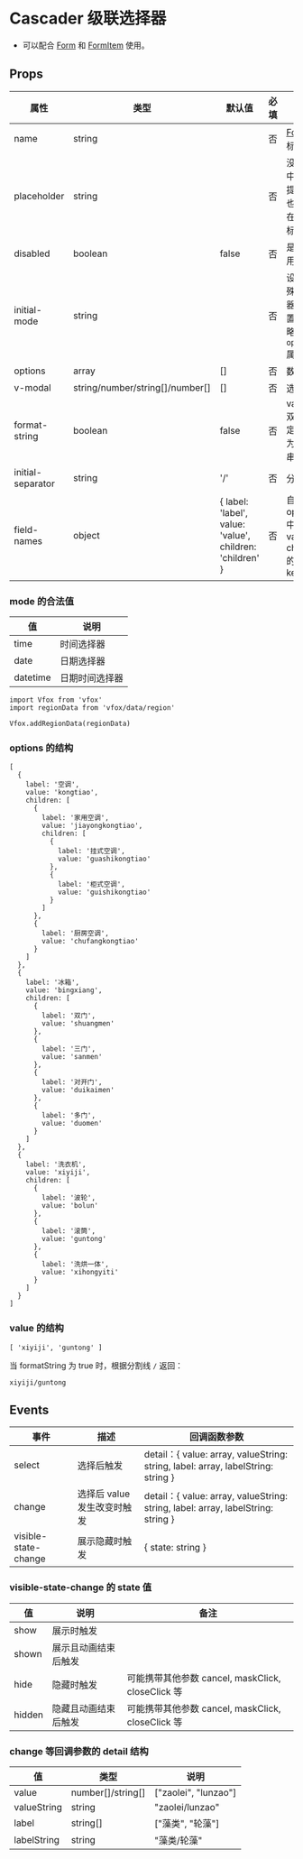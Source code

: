 # Cascader 级联选择器

- 可以配合 [Form](./Form.md) 和 [FormItem](./Form.md#formitem-表单项) 使用。

## Props

| 属性              | 类型                            | 默认值                                                   | 必填 | 说明                                              |
| ----------------- | ------------------------------- | -------------------------------------------------------- | ---- | ------------------------------------------------- |
| name              | string                          |                                                          | 否   | [Form](./Form.md) 的标识                          |
| placeholder       | string                          |                                                          | 否   | 没有选中值的提示，也会用在弹窗标题上              |
| disabled          | boolean                         | false                                                    | 否   | 是否禁用                                          |
| initial-mode      | string                          |                                                          | 否   | 设置特殊选择器，设置后忽略 `options`属性          |
| options           | array                           | []                                                       | 否   | 数据集                                            |
| v-modal           | string/number/string[]/number[] | []                                                       | 否   | 选中值                                            |
| format-string     | boolean                         | false                                                    | 否   | value 双向绑定值是为字符串                        |
| initial-separator | string                          | '/'                                                      | 否   | 分隔符                                            |
| field-names       | object                          | { label: 'label', value: 'value', children: 'children' } | 否   | 自定义 options 中 label value children 的字段 key |

### mode 的合法值

| 值       | 说明           |
| -------- | -------------- |
| time     | 时间选择器     |
| date     | 日期选择器     |
| datetime | 日期时间选择器 |

```
import Vfox from 'vfox'
import regionData from 'vfox/data/region'

Vfox.addRegionData(regionData)
```

### options 的结构

```
[
  {
    label: '空调',
    value: 'kongtiao',
    children: [
      {
        label: '家用空调',
        value: 'jiayongkongtiao',
        children: [
          {
            label: '挂式空调',
            value: 'guashikongtiao'
          },
          {
            label: '柜式空调',
            value: 'guishikongtiao'
          }
        ]
      },
      {
        label: '厨房空调',
        value: 'chufangkongtiao'
      }
    ]
  },
  {
    label: '冰箱',
    value: 'bingxiang',
    children: [
      {
        label: '双门',
        value: 'shuangmen'
      },
      {
        label: '三门',
        value: 'sanmen'
      },
      {
        label: '对开门',
        value: 'duikaimen'
      },
      {
        label: '多门',
        value: 'duomen'
      }
    ]
  },
  {
    label: '洗衣机',
    value: 'xiyiji',
    children: [
      {
        label: '波轮',
        value: 'bolun'
      },
      {
        label: '滚筒',
        value: 'guntong'
      },
      {
        label: '洗烘一体',
        value: 'xihongyiti'
      }
    ]
  }
]
```

### value 的结构

```
[ 'xiyiji', 'guntong' ]
```

当 formatString 为 true 时，根据分割线 `/` 返回：

```
xiyiji/guntong
```

## Events

| 事件                 | 描述                        | 回调函数参数                                                                     |
| -------------------- | --------------------------- | -------------------------------------------------------------------------------- |
| select               | 选择后触发                  | detail：{ value: array, valueString: string, label: array, labelString: string } |
| change               | 选择后 value 发生改变时触发 | detail：{ value: array, valueString: string, label: array, labelString: string } |
| visible-state-change | 展示隐藏时触发              | { state: string }                                                                |

### visible-state-change 的 state 值

| 值     | 说明                 | 备注                                              |
| ------ | -------------------- | ------------------------------------------------- |
| show   | 展示时触发           |                                                   |
| shown  | 展示且动画结束后触发 |                                                   |
| hide   | 隐藏时触发           | 可能携带其他参数 cancel, maskClick, closeClick 等 |
| hidden | 隐藏且动画结束后触发 | 可能携带其他参数 cancel, maskClick, closeClick 等 |

### change 等回调参数的 detail 结构

| 值          | 类型              | 说明                 |
| ----------- | ----------------- | -------------------- |
| value       | number[]/string[] | ["zaolei", "lunzao"] |
| valueString | string            | "zaolei/lunzao"      |
| label       | string[]          | ["藻类", "轮藻"]     |
| labelString | string            | "藻类/轮藻"          |
